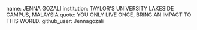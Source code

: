 name: JENNA GOZALI
institution: TAYLOR'S UNIVERSITY LAKESIDE CAMPUS, MALAYSIA
quote: YOU ONLY LIVE ONCE, BRING AN IMPACT TO THIS WORLD.
github_user: Jennagozali

